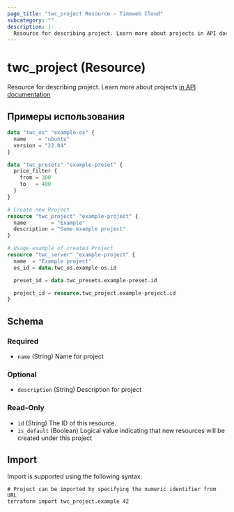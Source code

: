 ```yaml
---
page_title: "twc_project Resource - Timeweb Cloud"
subcategory: ""
description: |-
  Resource for describing project. Learn more about projects in API documentation https://timeweb.cloud/api-docs#tag/Proekty
---
```


# twc_project (Resource)

Resource for describing project. Learn more about projects [in API documentation](https://timeweb.cloud/api-docs#tag/Proekty)

## Примеры использования

```terraform
data "twc_os" "example-os" {
  name    = "ubuntu"
  version = "22.04"
}

data "twc_presets" "example-preset" {
  price_filter {
    from = 300
    to   = 400
  }
}

# Create new Project
resource "twc_project" "example-project" {
  name        = "Example"
  description = "Some example project"
}

# Usage example of created Project
resource "twc_server" "example-project" {
  name  = "Example project"
  os_id = data.twc_os.example-os.id

  preset_id = data.twc_presets.example-preset.id

  project_id = resource.twc_project.example-project.id
}
```
<!-- schema generated by tfplugindocs -->
## Schema

### Required

- `name` (String) Name for project

### Optional

- `description` (String) Description for project

### Read-Only

- `id` (String) The ID of this resource.
- `is_default` (Boolean) Logical value indicating that new resources will be created under this project

## Import

Import is supported using the following syntax:

```shell
# Project can be imported by specifying the numeric identifier from URL
terraform import twc_project.example 42
```
